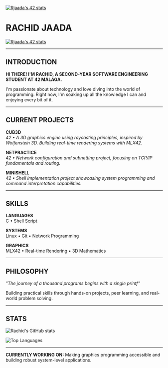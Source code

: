[![Rjaada's 42 stats](https://badge.mediaplus.ma/levi/rjaada)](https://github.com/oakoudad/badge42)

<!---
rjaada/rjaada is a ✨ special ✨ repository because its `README.md` (this file) appears on your GitHub profile.
You can click the Preview link to take a look at your changes.
--->


# RACHID JAADA

[![Rjaada's 42 stats](https://badge.mediaplus.ma/levi/rjaada)](https://github.com/oakoudad/badge42)

---

## INTRODUCTION

**HI THERE! I'M RACHID, A SECOND-YEAR SOFTWARE ENGINEERING STUDENT AT 42 MÁLAGA.**

I'm passionate about technology and love diving into the world of programming. Right now, I'm soaking up all the knowledge I can and enjoying every bit of it.

---

## CURRENT PROJECTS

**CUB3D**  
*42 • A 3D graphics engine using raycasting principles, inspired by Wolfenstein 3D. Building real-time rendering systems with MLX42.*

**NETPRACTICE**  
*42 • Network configuration and subnetting project, focusing on TCP/IP fundamentals and routing.*

**MINISHELL**  
*42 • Shell implementation project showcasing system programming and command interpretation capabilities.*

---

## SKILLS

**LANGUAGES**  
C • Shell Script

**SYSTEMS**  
Linux • Git • Network Programming

**GRAPHICS**  
MLX42 • Real-time Rendering • 3D Mathematics

---

## PHILOSOPHY

*"The journey of a thousand programs begins with a single printf"*

Building practical skills through hands-on projects, peer learning, and real-world problem solving.

---

## STATS

![Rachid's GitHub stats](https://github-readme-stats.vercel.app/api?username=rjaada&show_icons=true&theme=dark&hide_border=true&bg_color=0d1117&title_color=ffffff&text_color=c9d1d9&icon_color=58a6ff)

![Top Languages](https://github-readme-stats.vercel.app/api/top-langs/?username=rjaada&layout=compact&theme=dark&hide_border=true&bg_color=0d1117&title_color=ffffff&text_color=c9d1d9)

---

**CURRENTLY WORKING ON:** Making graphics programming accessible and building robust system-level applications.
